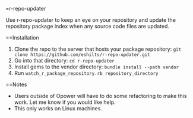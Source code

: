 =r-repo-updater

Use r-repo-updater to keep an eye on your repository and update the repository
package index when any source code files are updated.

==Installation

1. Clone the repo to the server that hosts your package repository: `git clone https://github.com/eshilts/r-repo-updater.git`
1. Go into that directory: `cd r-repo-updater`
1. Install gems to the vendor directory: `bundle install --path vendor`
1. Run `watch_r_package_repository.rb repository_directory`

==Notes

* Users outside of Opower will have to do some refactoring to make this work. Let me know if you would like help.
* This only works on Linux machines.

